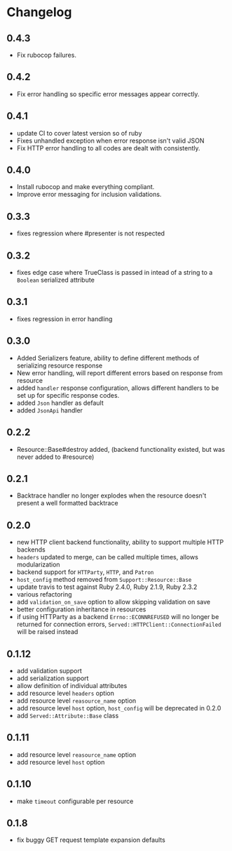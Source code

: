 # Changelog

## 0.4.3
* Fix rubocop failures.

## 0.4.2
* Fix error handling so specific error messages appear correctly.

## 0.4.1
* update CI to cover latest version so of ruby
* Fixes unhandled exception when error response isn't valid JSON
* Fix HTTP error handling to all codes are dealt with consistently.

## 0.4.0
* Install rubocop and make everything compliant.
* Improve error messaging for inclusion validations.

## 0.3.3
* fixes regression where #presenter is not respected

## 0.3.2
* fixes edge case where TrueClass is passed in intead of a string to a `Boolean` serialized attribute

## 0.3.1
* fixes regression in error handling

## 0.3.0
* Added Serializers feature, ability to define different methods of serializing resource response
* New error handling, will report different errors based on response from resource
* added `handler` response configuration, allows different handlers to be set up for specific
  response codes.
* added `Json` handler as default
* added `JsonApi` handler

## 0.2.2
* Resource::Base#destroy added, (backend functionality existed, but was never added to #resource)

## 0.2.1
* Backtrace handler no longer explodes when the resource doesn't present a well formatted backtrace

## 0.2.0

* new HTTP client backend functionality, ability to support multiple
  HTTP backends
* `headers` updated to merge, can be called multiple times, allows modularization
* backend support for `HTTParty`, `HTTP`, and `Patron`
* `host_config` method removed from `Support::Resource::Base`
* update travis to test against  Ruby 2.4.0, Ruby 2.1.9, Ruby 2.3.2
* various refactoring
* add `validation_on_save` option to allow skipping validation on save
* better configuration inheritance in resources
* if using HTTParty as a backend `Errno::ECONNREFUSED` will no longer be returned for connection errors, 
`Served::HTTPClient::ConnectionFailed` will be raised instead

## 0.1.12
 * add validation support
 * add serialization support
 * allow definition of individual attributes
 * add resource level `headers` option
 * add resource level `reasource_name` option
 * add resource level `host` option, `host_config` will be deprecated in 0.2.0
 * add `Served::Attribute::Base` class
 
## 0.1.11
 * add resource level `reasource_name` option
 * add resource level `host` option

## 0.1.10
* make `timeout` configurable per resource

## 0.1.8

* fix buggy GET request template expansion defaults
